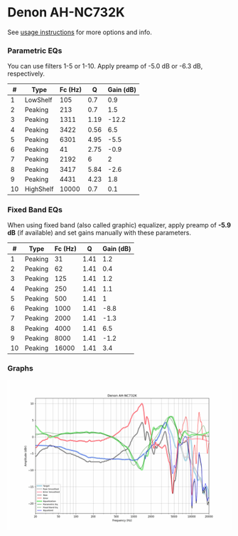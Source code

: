 # Denon AH-NC732K
See [usage instructions](https://github.com/jaakkopasanen/AutoEq#usage) for more options and info.

### Parametric EQs
You can use filters 1-5 or 1-10. Apply preamp of -5.0 dB or -6.3 dB, respectively.

|   # | Type      |   Fc (Hz) |    Q |   Gain (dB) |
|-----|-----------|-----------|------|-------------|
|   1 | LowShelf  |       105 | 0.7  |         0.9 |
|   2 | Peaking   |       213 | 0.7  |         1.5 |
|   3 | Peaking   |      1311 | 1.19 |       -12.2 |
|   4 | Peaking   |      3422 | 0.56 |         6.5 |
|   5 | Peaking   |      6301 | 4.95 |        -5.5 |
|   6 | Peaking   |        41 | 2.75 |        -0.9 |
|   7 | Peaking   |      2192 | 6    |         2   |
|   8 | Peaking   |      3417 | 5.84 |        -2.6 |
|   9 | Peaking   |      4431 | 4.23 |         1.8 |
|  10 | HighShelf |     10000 | 0.7  |         0.1 |

### Fixed Band EQs
When using fixed band (also called graphic) equalizer, apply preamp of **-5.9 dB** (if available) and set gains manually with these parameters.

|   # | Type    |   Fc (Hz) |    Q |   Gain (dB) |
|-----|---------|-----------|------|-------------|
|   1 | Peaking |        31 | 1.41 |         1.2 |
|   2 | Peaking |        62 | 1.41 |         0.4 |
|   3 | Peaking |       125 | 1.41 |         1.2 |
|   4 | Peaking |       250 | 1.41 |         1.1 |
|   5 | Peaking |       500 | 1.41 |         1   |
|   6 | Peaking |      1000 | 1.41 |        -8.8 |
|   7 | Peaking |      2000 | 1.41 |        -1.3 |
|   8 | Peaking |      4000 | 1.41 |         6.5 |
|   9 | Peaking |      8000 | 1.41 |        -1.2 |
|  10 | Peaking |     16000 | 1.41 |         3.4 |

### Graphs
![](./Denon%20AH-NC732K.png)
